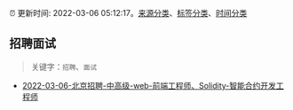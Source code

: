 :alarm_clock: 更新时间: 2022-03-06 05:12:17。[来源分类](../README.md)、[标签分类](../TAGS.md)、[时间分类](../TIMELINE.md)

## 招聘面试


> 关键字：`招聘`、`面试`



- [2022-03-06-北京招聘-中高级-web-前端工程师、Solidity-智能合约开发工程师](https://www.v2ex.com/t/838324) 